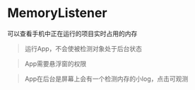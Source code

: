 # MemoryListener
可以查看手机中正在运行的项目实时占用的内存
 > 运行App，不会使被检测对象处于后台状态
 
 > App需要悬浮窗的权限
 
 > App在后台是屏幕上会有一个检测内存的小log，点击可观测
 
